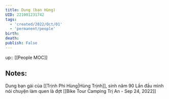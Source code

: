 ```yaml
---
title: Dung (bạn Hùng)
UID: 221001231742
tags:
  - 'created/2022/Oct/01'
  - 'permanent/people'
birth:
death:
publish: False
---
```

up:: [[People MOC]]

## Notes:
Dung bạn gái của [[Trịnh Phi Hùng|Hùng Trịnh]], sinh năm 90
Lần đầu mình nói chuyện làm quen là đợt [[Bike Tour Camping Trị An - Sep 24, 2022]]
